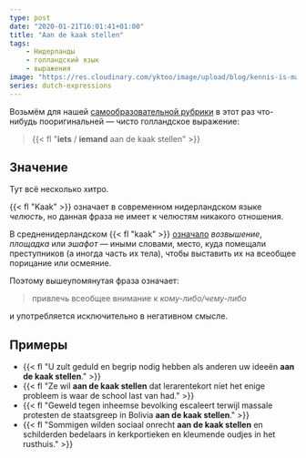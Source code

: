 ```yaml
---
type: post
date: "2020-01-21T16:01:41+01:00"
title: "Aan de kaak stellen"
tags:
    - Нидерланды
    - голландский язык
    - выражения
image: "https://res.cloudinary.com/yktoo/image/upload/blog/kennis-is-macht.jpg"
series: dutch-expressions
---
```


Возьмём для нашей [самообразовательной рубрики](/series/dutch-expressions) в этот раз что-нибудь пооригинальней — чисто голландское выражение:

> {{< fl "**iets** / **iemand** aan de kaak stellen" >}}

<!--more-->

## Значение

Тут всё несколько хитро.

{{< fl "Kaak" >}} означает в современном нидерландском языке *челюсть*, но данная фраза не имеет к челюстям никакого отношения.

В средненидерландском {{< fl "kaak" >}} [означало](https://onzetaal.nl/taaladvies/iets-aan-de-kaak-stellen/) *возвышение*, *площадка* или *эшафот* — иными словами, место, куда помещали преступников (а иногда часть их тела), чтобы выставить их на всеобщее порицание или осмеяние.

Поэтому вышеупомянутая фраза означает:

> привлечь всеобщее внимание к *кому-либо/чему-либо*

и употребляется исключительно в негативном смысле.

## Примеры

* {{< fl "U zult geduld en begrip nodig hebben als anderen uw ideeën **aan de kaak stellen**." >}}
* {{< fl "Ze wil **aan de kaak stellen** dat lerarentekort niet het enige probleem is waar de school last van had." >}}
* {{< fl "Geweld tegen inheemse bevolking escaleert terwijl massale protesten de staatsgreep in Bolivia **aan de kaak stellen**." >}}
* {{< fl "Sommigen wilden sociaal onrecht **aan de kaak stellen** en schilderden bedelaars in kerkportieken en kleumende oudjes in het rusthuis." >}}

